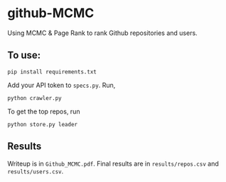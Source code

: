 # github-MCMC
Using MCMC &amp; Page Rank to rank Github repositories and users.

## To use:

```
pip install requirements.txt
```

Add your API token to `specs.py`. Run,

```
python crawler.py
```

To get the top repos, run 
```
python store.py leader
```

## Results
Writeup is in `Github_MCMC.pdf`. Final results are in `results/repos.csv` and `results/users.csv`.